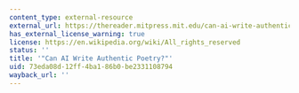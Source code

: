 ```yaml
---
content_type: external-resource
external_url: https://thereader.mitpress.mit.edu/can-ai-write-authentic-poetry/
has_external_license_warning: true
license: https://en.wikipedia.org/wiki/All_rights_reserved
status: ''
title: '"Can AI Write Authentic Poetry?"'
uid: 73eda08d-12ff-4ba1-86b0-be2331108794
wayback_url: ''
---
```

